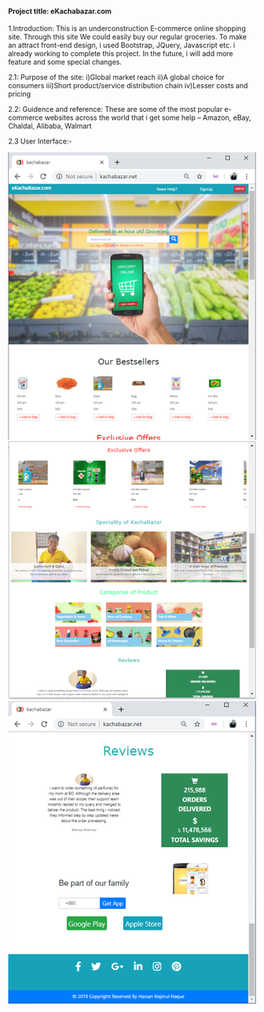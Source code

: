 #### Project title: eKachabazar.com 

1.Introduction:
  This is an underconstruction E-commerce online shopping site. Through this site We could easily buy our regular groceries. To make an attract front-end design, i used Bootstrap, JQuery, Javascript etc. i already working to complete this project. In the future, i will add more feature and some special changes. 

2.1: Purpose of the site:
  i)Global market reach
  ii)A global choice for consumers
  iii)Short product/service distribution chain
  iv)Lesser costs and pricing

2.2: Guidence and reference: 
  These are some of the most popular e-commerce websites across the world that i get some help –
  Amazon,
  eBay,
  Chaldal,
  Alibaba,
  Walmart

2.3 User Interface:-
 
  <img src="screenshot1.png"/> 

  <img src="screenshot2.png"/> 
  
  <img src="screenshot3.png"/> 

